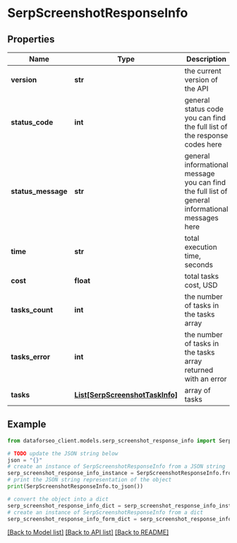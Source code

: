 # SerpScreenshotResponseInfo


## Properties

Name | Type | Description | Notes
------------ | ------------- | ------------- | -------------
**version** | **str** | the current version of the API | [optional] 
**status_code** | **int** | general status code you can find the full list of the response codes here | [optional] 
**status_message** | **str** | general informational message you can find the full list of general informational messages here | [optional] 
**time** | **str** | total execution time, seconds | [optional] 
**cost** | **float** | total tasks cost, USD | [optional] 
**tasks_count** | **int** | the number of tasks in the tasks array | [optional] 
**tasks_error** | **int** | the number of tasks in the tasks array returned with an error | [optional] 
**tasks** | [**List[SerpScreenshotTaskInfo]**](SerpScreenshotTaskInfo.md) | array of tasks | [optional] 

## Example

```python
from dataforseo_client.models.serp_screenshot_response_info import SerpScreenshotResponseInfo

# TODO update the JSON string below
json = "{}"
# create an instance of SerpScreenshotResponseInfo from a JSON string
serp_screenshot_response_info_instance = SerpScreenshotResponseInfo.from_json(json)
# print the JSON string representation of the object
print(SerpScreenshotResponseInfo.to_json())

# convert the object into a dict
serp_screenshot_response_info_dict = serp_screenshot_response_info_instance.to_dict()
# create an instance of SerpScreenshotResponseInfo from a dict
serp_screenshot_response_info_form_dict = serp_screenshot_response_info.from_dict(serp_screenshot_response_info_dict)
```
[[Back to Model list]](../README.md#documentation-for-models) [[Back to API list]](../README.md#documentation-for-api-endpoints) [[Back to README]](../README.md)


